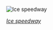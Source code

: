 
![Ice speedway](https://upload.wikimedia.org/wikipedia/commons/thumb/0/0c/2018_FIM_Ice_Speedway_Gladiators_World_Championship_-_GP_7_Niedermaier-5563.jpg/600px-2018_FIM_Ice_Speedway_Gladiators_World_Championship_-_GP_7_Niedermaier-5563.jpg)

*[Ice speedway](https://wikipedia.org/wiki/File:2018_FIM_Ice_Speedway_Gladiators_World_Championship_-_GP_7_Niedermaier-5563.jpg)*
